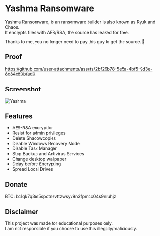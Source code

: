 # Yashma Ransomware
Yashma Ransomware, is an ransomware builder is also known as Ryuk and Chaos.  
It encrypts files with AES/RSA, the source has leaked for free.  
  
Thanks to me, you no longer need to pay this guy to get the source. 🤣  

## Proof
https://github.com/user-attachments/assets/2bf29b78-5e5a-4bf5-9d3e-8c34c80bfad0

## Screenshot
![Yashma](https://github.com/user-attachments/assets/a65516ce-a223-43ff-952d-fb4ca9b860ee)

## Features
- AES-RSA encryption
- Resist for admin privileges
- Delete Shadowcopies
- Disable Windows Recovery Mode
- Disable Task Manager
- Stop Backup and Antivirus Services
- Change desktop wallpaper
- Delay before Encrypting
- Spread Local Drives

## Donate
BTC: bc1qk7q3m5spctnevttzwsyv9n3fpmcc04s9nruhjz

## Disclaimer
This project was made for educational purposes only.  
I am not responsible if you choose to use this illegally/maliciously.  
